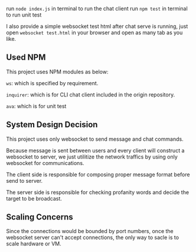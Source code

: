 run `node index.js` in terminal to run the chat client
run `npm test` in terminal to run unit test

I also provide a simple websocket test html after chat serve is running, just open `websocket test.html` in your browser and open as many tab as you like.

## Used NPM
This project uses NPM modules as below:

`ws`: which is specified by requirement.

`inquirer`: which is for CLI chat client included in the origin repository.

`ava`: which is for unit test

## System Design Decision
This project uses only websocket to send message and chat commands.

Because message is sent between users and every client will construct a websocket to server,
we just utilitize the network traffics by using only websocket for communications.

The client side is responsible for composing proper message format before send to server.

The server side is responsible for checking profanity words and decide the target to be broadcast.

## Scaling Concerns
Since the connections would be bounded by port numbers, once the websocket server can't accept connections, the only way to sacle is to scale hardware or VM.